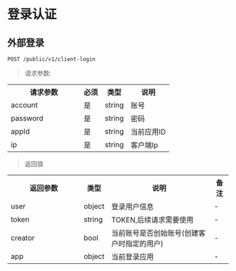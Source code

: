 # 登录认证

## 外部登录

`
POST /public/v1/client-login
`

> 请求参数: 

<table>
    <tr>
        <th style="width:150px;">请求参数</th>
        <th>必须</th>
        <th>类型</th>
        <th>说明</th>
    </tr>
    <tr>
        <td>account</td>
        <td>是</td>
        <td>string</td>
        <td>账号</td>
    </tr>
    <tr>
        <td>password</td>
        <td>是</td>
        <td>string</td>
        <td>密码</td>
    </tr>
    <tr>
        <td>appId</td>
        <td>是</td>
        <td>string</td>
        <td>当前应用ID</td>
    </tr>
    <tr>
        <td>ip</td>
        <td>是</td>
        <td>string</td>
        <td>客户端Ip</td>
    </tr>
</table>

> 返回值

<table>
    <tr>
        <th style="width:150px;">返回参数</th>
        <th>类型</th>
        <th>说明</th>
        <th>备注</th>
    </tr>
    <tr>
        <td>user</td>
        <td>object</td>
        <td>登录用户信息</td>
        <td>-</td>
    </tr>
    <tr>
        <td>token</td>
        <td>string</td>
        <td>TOKEN,后续请求需要使用</td>
        <td>-</td>
    </tr>
    <tr>
        <td>creator</td>
        <td>bool</td>
        <td>当前账号是否创始账号(创建客户时指定的用户)</td>
        <td>-</td>
    </tr>
    <tr>
        <td>app</td>
        <td>object</td>
        <td>当前登录应用</td>
        <td>-</td>
    </tr>
</table>
